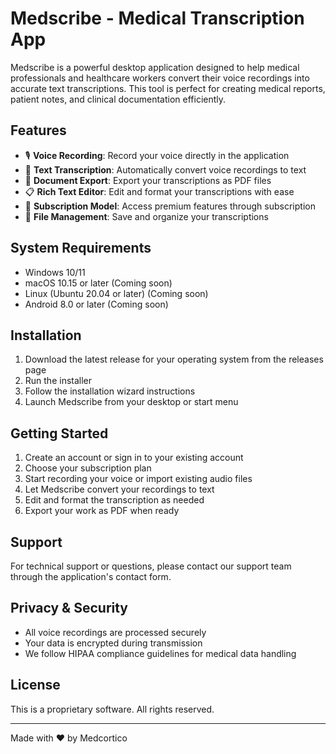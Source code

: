 # Medscribe - Medical Transcription App

Medscribe is a powerful desktop application designed to help medical professionals and healthcare workers convert their voice recordings into accurate text transcriptions. This tool is perfect for creating medical reports, patient notes, and clinical documentation efficiently.

## Features

- 🎙️ **Voice Recording**: Record your voice directly in the application
- 📝 **Text Transcription**: Automatically convert voice recordings to text
- 📄 **Document Export**: Export your transcriptions as PDF files
- 📋 **Rich Text Editor**: Edit and format your transcriptions with ease
- 🔄 **Subscription Model**: Access premium features through subscription
- 💾 **File Management**: Save and organize your transcriptions

## System Requirements

- Windows 10/11
- macOS 10.15 or later (Coming soon)
- Linux (Ubuntu 20.04 or later) (Coming soon)
- Android 8.0 or later (Coming soon)


## Installation

1. Download the latest release for your operating system from the releases page
2. Run the installer
3. Follow the installation wizard instructions
4. Launch Medscribe from your desktop or start menu

## Getting Started

1. Create an account or sign in to your existing account
2. Choose your subscription plan
3. Start recording your voice or import existing audio files
4. Let Medscribe convert your recordings to text
5. Edit and format the transcription as needed
6. Export your work as PDF when ready

## Support

For technical support or questions, please contact our support team through the application's contact form.

## Privacy & Security

- All voice recordings are processed securely
- Your data is encrypted during transmission
- We follow HIPAA compliance guidelines for medical data handling

## License

This is a proprietary software. All rights reserved.

---

Made with ❤️ by Medcortico
